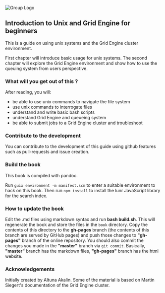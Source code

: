 ![Group Logo](http://bioinformatics.mdc-berlin.de/img/GroupLogo.png)

## Introduction to Unix and Grid Engine for beginners

This is a guide on using unix systems and the Grid Engine cluster
environment.

First chapter will introduce basic usage for unix systems. The second
chapter will explore the Grid Engine environment and show how to use the queuing
system from users perspective.

###  What will you get out of this ?

After reading, you will:

* be able to use unix commands to navigate the file system
* use unix commands to interrogate files
* understand and write basic bash scripts
* understand Grid Engine and queueing system
* be able to submit jobs to a Grid Engine cluster and troubleshoot

### Contribute to the development

You can contribute to the development of this guide using github
features such as pull-requests and issue creation.


### Build the book

This book is compiled with pandoc.

Run `guix environment -m manifest.scm` to enter a suitable environment
to hack on this book.  Then run `npm install` to install the lunr
JavaScript library for the search index.


### How to update the book

Edit the .md files using markdown syntax and run **bash
build.sh**. This will regenerate the book and store the files in the
`book` directory.  Copy the contents of this directory to the
**gh-pages** branch (the contents of this branch are served by GitHub
pages) and push those changes to **"gh-pages"** branch of the online
repository. You should also commit the changes you made in the
**"master"** branch via `git commit`. Basically, **"master"** branch
has the markdown files, **"gh-pages"** branch has the html website.


### Acknowledgements

Initially created by Altuna Akalin. Some of the material is based on
Martin Siegert's documentation of the Grid Engine cluster.

